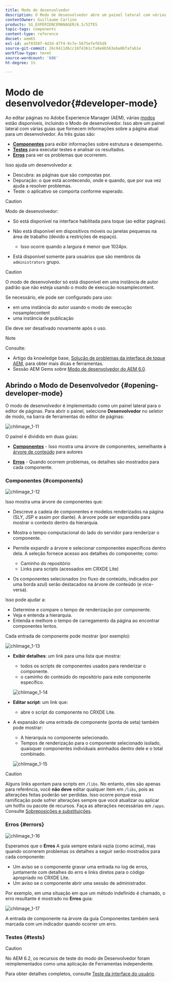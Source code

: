 ```yaml
---
title: Modo de desenvolvedor
description: O Modo de desenvolvedor abre um painel lateral com várias guias que fornecem ao desenvolvedor informações sobre a página atual.
contentOwner: Guillaume Carlino
products: SG_EXPERIENCEMANAGER/6.5/SITES
topic-tags: components
content-type: reference
docset: aem65
exl-id: aef0350f-4d3d-47f4-9c7e-5675efef65d9
source-git-commit: 26c0411d6cc16f4361cfa9e6b563eba0bfafab1e
workflow-type: tm+mt
source-wordcount: '686'
ht-degree: 1%

---
```


# Modo de desenvolvedor{#developer-mode}

Ao editar páginas no Adobe Experience Manager (AEM), várias [modos](/help/sites-authoring/author-environment-tools.md#modestouchoptimizedui) estão disponíveis, incluindo o Modo de desenvolvedor. Isso abre um painel lateral com várias guias que fornecem informações sobre a página atual para um desenvolvedor. As três guias são:

* **[Componentes](#components)** para exibir informações sobre estrutura e desempenho.
* **[Testes](#tests)** para executar testes e analisar os resultados.
* **[Erros](#errors)** para ver os problemas que ocorrerem.

Isso ajuda um desenvolvedor a:

* Descubra: as páginas que são compostas por.
* Depuração: o que está acontecendo, onde e quando, que por sua vez ajuda a resolver problemas.
* Teste: o aplicativo se comporta conforme esperado.

>[!CAUTION]
>
>Modo de desenvolvedor:
>
>* Só está disponível na interface habilitada para toque (ao editar páginas).
>* Não está disponível em dispositivos móveis ou janelas pequenas na área de trabalho (devido a restrições de espaço).
>
>   * Isso ocorre quando a largura é menor que 1024px.
>* Está disponível somente para usuários que são membros da `administrators` grupo.

>[!CAUTION]
>
>O modo de desenvolvedor só está disponível em uma instância de autor padrão que não esteja usando o modo de execução nosamplecontent.
>
>Se necessário, ele pode ser configurado para uso:
>
>* em uma instância do autor usando o modo de execução nosamplecontent
>* uma instância de publicação
>
>Ele deve ser desativado novamente após o uso.

>[!NOTE]
>
>Consulte:
>
>* Artigo da knowledge base, [Solução de problemas da interface de toque AEM](https://helpx.adobe.com/experience-manager/kb/troubleshooting-aem-touchui-issues.html), para obter mais dicas e ferramentas.
>* Sessão AEM Gems sobre [Modo de desenvolvedor do AEM 6.0](https://experienceleague.adobe.com/docs/events/experience-manager-gems-recordings/gems2014/aem-developer-mode.html?lang=en).
>

## Abrindo o Modo de Desenvolvedor {#opening-developer-mode}

O modo de desenvolvedor é implementado como um painel lateral para o editor de páginas. Para abrir o painel, selecione **Desenvolvedor** no seletor de modo, na barra de ferramentas do editor de páginas:

![chlimage_1-11](assets/chlimage_1-11.png)

O painel é dividido em duas guias:

* **[Componentes](/help/sites-developing/developer-mode.md#components)** - Isso mostra uma árvore de componentes, semelhante à [árvore de conteúdo](/help/sites-authoring/author-environment-tools.md#content-tree) para autores

* **[Erros](/help/sites-developing/developer-mode.md#errors)** - Quando ocorrem problemas, os detalhes são mostrados para cada componente.

### Componentes {#components}

![chlimage_1-12](assets/chlimage_1-12.png)

Isso mostra uma árvore de componentes que:

* Descreve a cadeia de componentes e modelos renderizados na página (SLY, JSP e assim por diante). A árvore pode ser expandida para mostrar o contexto dentro da hierarquia.
* Mostra o tempo computacional do lado do servidor para renderizar o componente.
* Permite expandir a árvore e selecionar componentes específicos dentro dela. A seleção fornece acesso aos detalhes do componente; como:

   * Caminho do repositório
   * Links para scripts (acessados em CRXDE Lite)

* Os componentes selecionados (no fluxo de conteúdo, indicados por uma borda azul) serão destacados na árvore de conteúdo (e vice-versa).

Isso pode ajudar a:

* Determine e compare o tempo de renderização por componente.
* Veja e entenda a hierarquia.
* Entenda e melhore o tempo de carregamento da página ao encontrar componentes lentos.

Cada entrada de componente pode mostrar (por exemplo):

![chlimage_1-13](assets/chlimage_1-13.png)

* **Exibir detalhes**: um link para uma lista que mostra:

   * todos os scripts de componentes usados para renderizar o componente.
   * o caminho do conteúdo do repositório para este componente específico.

  ![chlimage_1-14](assets/chlimage_1-14.png)

* **Editar script**: um link que:

   * abre o script do componente no CRXDE Lite.

* A expansão de uma entrada de componente (ponta de seta) também pode mostrar:

   * A hierarquia no componente selecionado.
   * Tempos de renderização para o componente selecionado isolado, quaisquer componentes individuais aninhados dentro dele e o total combinado.

  ![chlimage_1-15](assets/chlimage_1-15.png)

>[!CAUTION]
>
>Alguns links apontam para scripts em `/libs`. No entanto, eles são apenas para referência, você **não deve** editar qualquer item em `/libs`, pois as alterações feitas poderão ser perdidas. Isso ocorre porque essa ramificação pode sofrer alterações sempre que você atualizar ou aplicar um hotfix ou pacote de recursos. Faça as alterações necessárias em `/apps`. Consulte [Sobreposições e substituições](/help/sites-developing/overlays.md).

### Erros {#errors}

![chlimage_1-16](assets/chlimage_1-16.png)

Esperamos que o **Erros** A guia sempre estará vazia (como acima), mas quando ocorrerem problemas os detalhes a seguir serão mostrados para cada componente:

* Um aviso se o componente gravar uma entrada no log de erros, juntamente com detalhes do erro e links diretos para o código apropriado no CRXDE Lite.
* Um aviso se o componente abrir uma sessão de administrador.

Por exemplo, em uma situação em que um método indefinido é chamado, o erro resultante é mostrado no **Erros** guia:

![chlimage_1-17](assets/chlimage_1-17.png)

A entrada de componente na árvore da guia Componentes também será marcada com um indicador quando ocorrer um erro.

### Testes {#tests}

>[!CAUTION]
>
>No AEM 6.2, os recursos de teste do modo de Desenvolvedor foram reimplementados como uma aplicação de Ferramentas independente.
>
>Para obter detalhes completos, consulte [Teste da interface do usuário](/help/sites-developing/hobbes.md).
